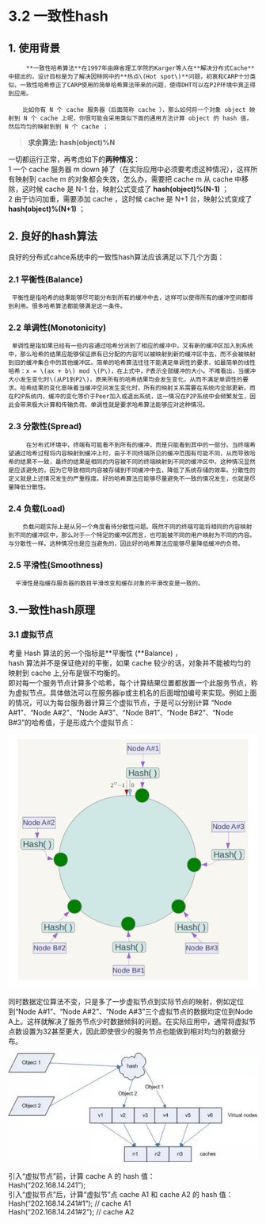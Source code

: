 # 3.2 一致性hash

## 1. 使用背景

         **一致性哈希算法**在1997年由麻省理工学院的Karger等人在**解决分布式Cache**中提出的，设计目标是为了解决因特网中的**热点\(Hot spot\)**问题，初衷和CARP十分类似。一致性哈希修正了CARP使用的简单哈希算法带来的问题，使得DHT可以在P2P环境中真正得到应用。

        比如你有 N 个 cache 服务器（后面简称 cache ），那么如何将一个对象 object 映射到 N 个 cache 上呢，你很可能会采用类似下面的通用方法计算 object 的 hash 值，然后均匀的映射到到 N 个 cache ；

> **求余算法: hash\(object\)%N**

一切都运行正常，再考虑如下的**两种情况**：  
 1 一个 cache 服务器 m down 掉了（在实际应用中必须要考虑这种情况），这样所有映射到 cache m 的对象都会失效，怎么办，需要把 cache m 从 cache 中移除，这时候 cache 是 N-1 台，映射公式变成了 **hash\(object\)%\(N-1\)** ；  
 2 由于访问加重，需要添加 cache ，这时候 cache 是 N+1 台，映射公式变成了**hash\(object\)%\(N+1\)** ；

## 2. 良好的hash算法

良好的分布式cahce系统中的一致性hash算法应该满足以下几个方面：

### **2.1 平衡性\(Balance\)**

     平衡性是指哈希的结果能够尽可能分布到所有的缓冲中去，这样可以使得所有的缓冲空间都得到利用。很多哈希算法都能够满足这一条件。

### **2.2 单调性\(Monotonicity\)**

     单调性是指如果已经有一些内容通过哈希分派到了相应的缓冲中，又有新的缓冲区加入到系统中，那么哈希的结果应能够保证原有已分配的内容可以被映射到新的缓冲区中去，而不会被映射到旧的缓冲集合中的其他缓冲区。简单的哈希算法往往不能满足单调性的要求，如最简单的线性哈希：x = \(ax + b\) mod \(P\)，在上式中，P表示全部缓冲的大小。不难看出，当缓冲大小发生变化时\(从P1到P2\)，原来所有的哈希结果均会发生变化，从而不满足单调性的要求。哈希结果的变化意味着当缓冲空间发生变化时，所有的映射关系需要在系统内全部更新。而在P2P系统内，缓冲的变化等价于Peer加入或退出系统，这一情况在P2P系统中会频繁发生，因此会带来极大计算和传输负荷。单调性就是要求哈希算法能够应对这种情况。

### **2.3 分散性\(Spread\)**

         在分布式环境中，终端有可能看不到所有的缓冲，而是只能看到其中的一部分。当终端希望通过哈希过程将内容映射到缓冲上时，由于不同终端所见的缓冲范围有可能不同，从而导致哈希的结果不一致，最终的结果是相同的内容被不同的终端映射到不同的缓冲区中。这种情况显然是应该避免的，因为它导致相同内容被存储到不同缓冲中去，降低了系统存储的效率。分散性的定义就是上述情况发生的严重程度。好的哈希算法应能够尽量避免不一致的情况发生，也就是尽量降低分散性。

### **2.4 负载\(Load\)**

        负载问题实际上是从另一个角度看待分散性问题。既然不同的终端可能将相同的内容映射到不同的缓冲区中，那么对于一个特定的缓冲区而言，也可能被不同的用户映射为不同的内容。与分散性一样，这种情况也是应当避免的，因此好的哈希算法应能够尽量降低缓冲的负荷。

### **2.5 平滑性\(Smoothness\)**

      平滑性是指缓存服务器的数目平滑改变和缓存对象的平滑改变是一致的。

## 3.一致性hash原理

### **3.1 虚拟节点**

考量 Hash 算法的另一个指标是**平衡性 \(**Balance\) ，  
        hash 算法并不是保证绝对的平衡，如果 cache 较少的话，对象并不能被均匀的映射到 cache 上,分布是很不均衡的。  
       即对每一个服务节点计算多个哈希，每个计算结果位置都放置一个此服务节点，称为虚拟节点。具体做法可以在服务器ip或主机名的后面增加编号来实现。例如上面的情况，可以为每台服务器计算三个虚拟节点，于是可以分别计算 “Node A\#1”、“Node A\#2”、“Node A\#3”、“Node B\#1”、“Node B\#2”、“Node B\#3”的哈希值，于是形成六个虚拟节点：

![](../../.gitbook/assets/image%20%2859%29.png)

 同时数据定位算法不变，只是多了一步虚拟节点到实际节点的映射，例如定位到“Node A\#1”、“Node A\#2”、“Node A\#3”三个虚拟节点的数据均定位到Node A上。这样就解决了服务节点少时数据倾斜的问题。在实际应用中，通常将虚拟节点数设置为32甚至更大，因此即使很少的服务节点也能做到相对均匀的数据分布。

![](../../.gitbook/assets/image%20%28339%29.png)

引入“虚拟节点”前，计算 cache A 的 hash 值：  
 Hash\(“202.168.14.241”\);  
 引入“虚拟节点”后，计算“虚拟节”点 cache A1 和 cache A2 的 hash 值：  
 Hash\(“202.168.14.241\#1”\); // cache A1  
 Hash\(“202.168.14.241\#2”\); // cache A2



